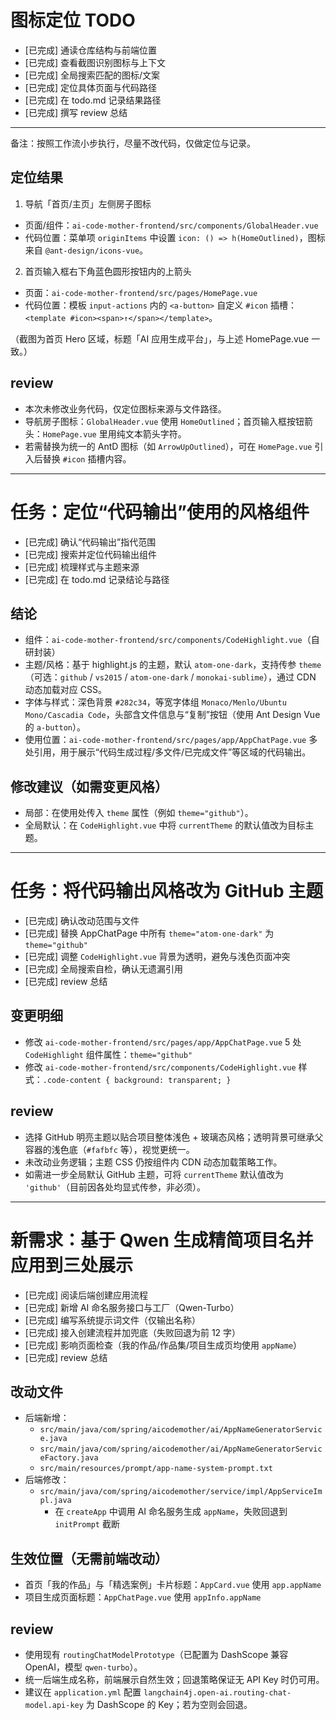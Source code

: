 # 图标定位 TODO

- [已完成] 通读仓库结构与前端位置
- [已完成] 查看截图识别图标与上下文
- [已完成] 全局搜索匹配的图标/文案
- [已完成] 定位具体页面与代码路径
- [已完成] 在 todo.md 记录结果路径
- [已完成] 撰写 review 总结

---

备注：按照工作流小步执行，尽量不改代码，仅做定位与记录。

## 定位结果

1) 导航「首页/主页」左侧房子图标
- 页面/组件：`ai-code-mother-frontend/src/components/GlobalHeader.vue`
- 代码位置：菜单项 `originItems` 中设置 `icon: () => h(HomeOutlined)`，图标来自 `@ant-design/icons-vue`。

2) 首页输入框右下角蓝色圆形按钮内的上箭头
- 页面：`ai-code-mother-frontend/src/pages/HomePage.vue`
- 代码位置：模板 `input-actions` 内的 `<a-button>` 自定义 `#icon` 插槽：`<template #icon><span>↑</span></template>`。

（截图为首页 Hero 区域，标题「AI 应用生成平台」，与上述 HomePage.vue 一致。）

## review
- 本次未修改业务代码，仅定位图标来源与文件路径。
- 导航房子图标：`GlobalHeader.vue` 使用 `HomeOutlined`；首页输入框按钮箭头：`HomePage.vue` 里用纯文本箭头字符。
- 若需替换为统一的 AntD 图标（如 `ArrowUpOutlined`），可在 `HomePage.vue` 引入后替换 `#icon` 插槽内容。

---

# 任务：定位“代码输出”使用的风格组件

- [已完成] 确认“代码输出”指代范围
- [已完成] 搜索并定位代码输出组件
- [已完成] 梳理样式与主题来源
- [已完成] 在 todo.md 记录结论与路径

## 结论
- 组件：`ai-code-mother-frontend/src/components/CodeHighlight.vue`（自研封装）
- 主题/风格：基于 highlight.js 的主题，默认 `atom-one-dark`，支持传参 `theme`（可选：`github` / `vs2015` / `atom-one-dark` / `monokai-sublime`），通过 CDN 动态加载对应 CSS。
- 字体与样式：深色背景 `#282c34`，等宽字体组 `Monaco/Menlo/Ubuntu Mono/Cascadia Code`，头部含文件信息与“复制”按钮（使用 Ant Design Vue 的 `a-button`）。
- 使用位置：`ai-code-mother-frontend/src/pages/app/AppChatPage.vue` 多处引用，用于展示“代码生成过程/多文件/已完成文件”等区域的代码输出。

## 修改建议（如需变更风格）
- 局部：在使用处传入 `theme` 属性（例如 `theme="github"`）。
- 全局默认：在 `CodeHighlight.vue` 中将 `currentTheme` 的默认值改为目标主题。

---

# 任务：将代码输出风格改为 GitHub 主题

- [已完成] 确认改动范围与文件
- [已完成] 替换 AppChatPage 中所有 `theme="atom-one-dark"` 为 `theme="github"`
- [已完成] 调整 `CodeHighlight.vue` 背景为透明，避免与浅色页面冲突
- [已完成] 全局搜索自检，确认无遗漏引用
- [已完成] review 总结

## 变更明细
- 修改 `ai-code-mother-frontend/src/pages/app/AppChatPage.vue` 5 处 `CodeHighlight` 组件属性：`theme="github"`
- 修改 `ai-code-mother-frontend/src/components/CodeHighlight.vue` 样式：`.code-content { background: transparent; }`

## review
- 选择 GitHub 明亮主题以贴合项目整体浅色 + 玻璃态风格；透明背景可继承父容器的浅色底（`#fafbfc` 等），视觉更统一。
- 未改动业务逻辑；主题 CSS 仍按组件内 CDN 动态加载策略工作。
- 如需进一步全局默认 GitHub 主题，可将 `currentTheme` 默认值改为 `'github'`（目前因各处均显式传参，非必须）。

---

# 新需求：基于 Qwen 生成精简项目名并应用到三处展示

- [已完成] 阅读后端创建应用流程
- [已完成] 新增 AI 命名服务接口与工厂（Qwen-Turbo）
- [已完成] 编写系统提示词文件（仅输出名称）
- [已完成] 接入创建流程并加兜底（失败回退为前 12 字）
- [已完成] 影响页面检查（我的作品/作品集/项目生成页均使用 `appName`）
- [已完成] review 总结

## 改动文件
- 后端新增：
  - `src/main/java/com/spring/aicodemother/ai/AppNameGeneratorService.java`
  - `src/main/java/com/spring/aicodemother/ai/AppNameGeneratorServiceFactory.java`
  - `src/main/resources/prompt/app-name-system-prompt.txt`
- 后端修改：
  - `src/main/java/com/spring/aicodemother/service/impl/AppServiceImpl.java`
    - 在 `createApp` 中调用 AI 命名服务生成 `appName`，失败回退到 `initPrompt` 截断

## 生效位置（无需前端改动）
- 首页「我的作品」与「精选案例」卡片标题：`AppCard.vue` 使用 `app.appName`
- 项目生成页面标题：`AppChatPage.vue` 使用 `appInfo.appName`

## review
- 使用现有 `routingChatModelPrototype`（已配置为 DashScope 兼容 OpenAI，模型 `qwen-turbo`）。
- 统一后端生成名称，前端展示自然生效；回退策略保证无 API Key 时仍可用。
- 建议在 `application.yml` 配置 `langchain4j.open-ai.routing-chat-model.api-key` 为 DashScope 的 Key；若为空则会回退。
